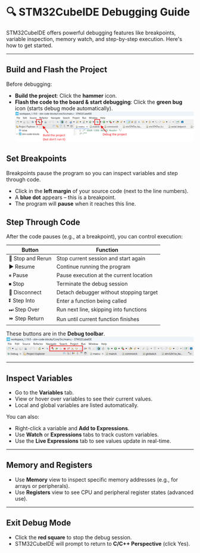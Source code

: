 # 🔍 STM32CubeIDE Debugging Guide

STM32CubeIDE offers powerful debugging features like breakpoints, variable inspection, memory watch, and step-by-step execution. Here's how to get started.

---

## Build and Flash the Project

Before debugging:

- **Build the project**: Click the **hammer** icon.
- **Flash the code to the board & start debugging**: Click the **green bug** icon (starts debug mode automatically).
![Building and starting the debugger](Media\building_and_debugging_1.png)


## Set Breakpoints

Breakpoints pause the program so you can inspect variables and step through code.

- Click in the **left margin** of your source code (next to the line numbers).
- A **blue dot** appears – this is a breakpoint.
- The program will **pause** when it reaches this line.


## Step Through Code

After the code pauses (e.g., at a breakpoint), you can control execution:

| Button            | Function                                |
| ----------------- | --------------------------------------- |
| 🔄 Stop and Rerun | Stop current session and start again    |
| ▶ Resume          | Continue running the program            |
| ⏸ Pause           | Pause execution at the current location |
| ⏹ Stop            | Terminate the debug session             |
| 🔌 Disconnect     | Detach debugger without stopping target |
| ⏬ Step Into       | Enter a function being called           |
| ⏭ Step Over       | Run next line, skipping into functions  |
| ⏩ Step Return     | Run until current function finishes     |

These buttons are in the **Debug toolbar**.
![Buttons for stepping through code](Media\debugger_code_stepping.png)

---

## Inspect Variables

- Go to the **Variables** tab.
- View or hover over variables to see their current values.
- Local and global variables are listed automatically.

You can also:

- Right-click a variable and **Add to Expressions**.
- Use **Watch** or **Expressions** tabs to track custom variables.
- Use the **Live Expressions** tab to see values update in real-time.

---

## Memory and Registers

- Use **Memory** view to inspect specific memory addresses (e.g., for arrays or peripherals).
- Use **Registers** view to see CPU and peripheral register states (advanced use).

---

## Exit Debug Mode

- Click the **red square** to stop the debug session.
- STM32CubeIDE will prompt to return to **C/C++ Perspective** (click Yes).